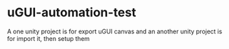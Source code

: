 # uGUI-automation-test
A one unity project is for export uGUI canvas and an another unity project is for import it, then setup them
